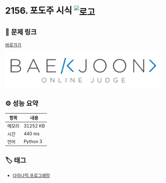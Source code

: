 # 2156. 포도주 시식 <img src="https://d2gd6pc034wcta.cloudfront.net/tier/10.svg" alt="로고" height="32" style="vertical-align: middle;" />

## 🔗 문제 링크

[바로가기](https://www.acmicpc.net/problem/2156)

![백준 로고](../../images/boj.png)

## ⚙️ 성능 요약

| 항목   | 내용     |
| ------ | -------- |
| 메모리 | 31252 KB |
| 시간   | 440 ms   |
| 언어   | Python 3 |

## 🏷️ 태그

- [다이나믹 프로그래밍](https://www.acmicpc.net/problemset?sort=ac_desc&algo=25)
